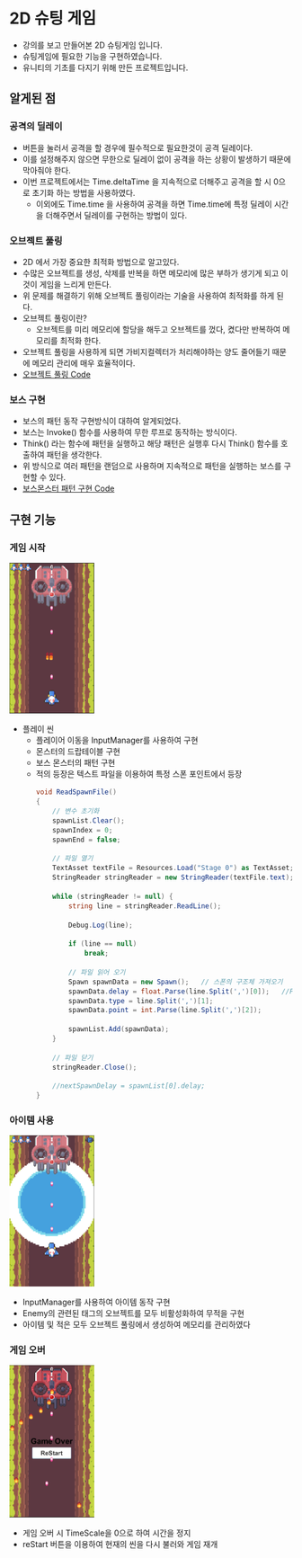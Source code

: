 # 2D 슈팅 게임 

  - 강의를 보고 만들어본 2D 슈팅게임 입니다.
  - 슈팅게임에 필요한 기능을 구현하였습니다.
  - 유니티의 기초를 다지기 위해 만든 프로젝트입니다. 

## 알게된 점 

  ### 공격의 딜레이 
  - 버튼을 눌러서 공격을 할 경우에 필수적으로 필요한것이 공격 딜레이다.
  - 이를 설정해주지 않으면 무한으로 딜레이 없이 공격을 하는 상황이 발생하기 때문에 막아줘야 한다.
  - 이번 프로젝트에서는 Time.deltaTime 을 지속적으로 더해주고 공격을 할 시 0으로 초기화 하는 방법을 사용하였다.
    - 이외에도 Time.time 을 사용하여 공격을 하면 Time.time에 특정 딜레이 시간을 더해주면서 딜레이를 구현하는 방법이 있다. 

  ### 오브젝트 풀링 
  - 2D 에서 가장 중요한 최적화 방법으로 알고있다. 
  - 수많은 오브젝트를 생성, 삭제를 반복을 하면 메모리에 많은 부하가 생기게 되고 이것이 게임을 느리게 만든다. 
  - 위 문제를 해결하기 위해 오브젝트 풀링이라는 기술을 사용하여 최적화를 하게 된다.
  - 오브젝트 풀링이란?
    - 오브젝트를 미리 메모리에 할당을 해두고 오브젝트를 껐다, 켰다만 반복하여 메모리를 최적화 한다.
  - 오브젝트 풀링을 사용하게 되면 가비지컬렉터가 처리해야하는 양도 줄어들기 때문에 메모리 관리에 매우 효율적이다.
  - [오브젝트 풀링 Code](https://github.com/parkjun-0521/unity_-practice/blob/main/2D_%20Shooting_game/Object_Manager(Object_pooling))

  ### 보스 구현 
  - 보스의 패턴 동작 구현방식이 대하여 알게되었다.
  - 보스는 Invoke() 함수를 사용하여 무한 루프로 동작하는 방식이다.
  - Think() 라는 함수에 패턴을 실행하고 해당 패턴은 실행후 다시 Think() 함수를 호출하여 패턴을 생각한다.
  - 위 방식으로 여러 패턴을 랜덤으로 사용하며 지속적으로 패턴을 실행하는 보스를 구현할 수 있다.
  - [보스몬스터 패턴 구현 Code](https://github.com/parkjun-0521/unity_-practice/blob/main/2D_%20Shooting_game/Enemy)

## 구현 기능 

  ### 게임 시작
    
  <img src="https://github.com/parkjun-0521/unity_-practice/blob/main/2D_%20Shooting_game/Image/play.PNG" alt="Image Error" width="30%" height="30%" />
  
  - 플레이 씬
    - 플레이어 이동을 InputManager를 사용하여 구현
    - 몬스터의 드랍테이블 구현
    - 보스 몬스터의 패턴 구현
    - 적의 등장은 텍스트 파일을 이용하여 특정 스폰 포인트에서 등장
      ```C#
      void ReadSpawnFile()
      {
          // 변수 초기화 
          spawnList.Clear();
          spawnIndex = 0;
          spawnEnd = false;
  
          // 파일 열기  
          TextAsset textFile = Resources.Load("Stage 0") as TextAsset;
          StringReader stringReader = new StringReader(textFile.text);
  
          while (stringReader != null) {
              string line = stringReader.ReadLine();
  
              Debug.Log(line);
  
              if (line == null)
                  break;
  
              // 파일 읽어 오기 
              Spawn spawnData = new Spawn();   // 스폰의 구조체 가져오기  
              spawnData.delay = float.Parse(line.Split(',')[0]);   //Parse 형변환    Split() 괄호안에 내가 메모장에서 구분 주었던 문자를 넣어주면 됨 
              spawnData.type = line.Split(',')[1];
              spawnData.point = int.Parse(line.Split(',')[2]);
  
              spawnList.Add(spawnData);
          }
  
          // 파일 닫기 
          stringReader.Close();
  
          //nextSpawnDelay = spawnList[0].delay;
      }
      ```

  ### 아이템 사용 
  <img src="https://github.com/parkjun-0521/unity_-practice/blob/main/2D_%20Shooting_game/Image/boom.PNG" alt="Image Error" width="30%" height="30%" />

  - InputManager를 사용하여 아이템 동작 구현 
  - Enemy의 관련된 태그의 오브젝트를 모두 비활성화하여 무적을 구현
  - 아이템 및 적은 모두 오브젝트 풀링에서 생성하여 메모리를 관리하였다 
   
  ### 게임 오버
  <img src="https://github.com/parkjun-0521/unity_-practice/blob/main/2D_%20Shooting_game/Image/dead.PNG" alt="Image Error" width="30%" height="30%" />

  - 게임 오버 시 TimeScale을 0으로 하여 시간을 정지
  - reStart 버튼을 이용하여 현재의 씬을 다시 불러와 게임 재개 
